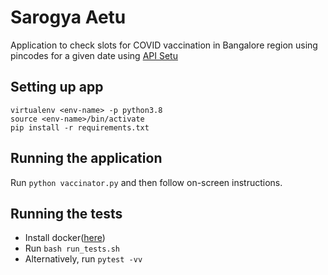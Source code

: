 # Sarogya Aetu

Application to check slots for COVID vaccination in Bangalore region using pincodes for a given date using [API Setu](https://apisetu.gov.in/public/api/cowin#/Appointment%20Availability%20APIs/findByPin)

## Setting up app

```
virtualenv <env-name> -p python3.8
source <env-name>/bin/activate
pip install -r requirements.txt
```

## Running the application

Run  ``` python vaccinator.py ``` and then follow on-screen instructions.


## Running the tests

- Install docker([here](https://docs.docker.com/engine/install/))
- Run ```bash run_tests.sh```
- Alternatively, run ```pytest -vv```
